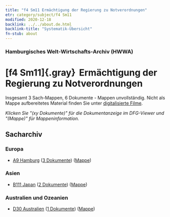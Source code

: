 ```yaml
---
title: "f4 Sm11 Ermächtigung der Regierung zu Notverordnungen"
etr: category/subject/f4 Sm11
modified: 2020-12-18
backlink: ../../about.de.html
backlink-title: "Systematik-Übersicht"
fn-stub: about
---
```


### Hamburgisches Welt-Wirtschafts-Archiv (HWWA)
# [f4 Sm11]{.gray}&#8201; Ermächtigung der Regierung zu Notverordnungen&#160; 




Insgesamt 3 Sach-Mappen, 6 Dokumente - Mappen unvollständig.
Nicht als Mappe aufbereitetes Material finden Sie unter [digitalisierte Filme](/film/h1_sh).

_Klicken Sie "(xy Dokumente)" für die Dokumentanzeige im DFG-Viewer und "(Mappe)" für Mappeninformation._

## Sacharchiv




### Europa

- [A9 Hamburg](../../../geo/about.de.html#A9) (<a href="https://dfg-viewer.de/show/?tx_dlf[id]=https://pm20.zbw.eu/mets/sh/1409xx/140905/1443xx/144367/public.mets.de.xml" target="_blank">3 Dokumente</a>) ([Mappe](http://purl.org/pressemappe20/folder/sh/140905,144367))

### Asien

- [B111 Japan](../../../geo/about.de.html#B111) (<a href="https://dfg-viewer.de/show/?tx_dlf[id]=https://pm20.zbw.eu/mets/sh/1412xx/141272/1443xx/144367/public.mets.de.xml" target="_blank">2 Dokumente</a>) ([Mappe](http://purl.org/pressemappe20/folder/sh/141272,144367))

### Australien und Ozeanien

- [D30 Australien](../../../geo/about.de.html#D30) (<a href="https://dfg-viewer.de/show/?tx_dlf[id]=https://pm20.zbw.eu/mets/sh/1416xx/141621/1443xx/144367/public.mets.de.xml" target="_blank">1 Dokumente</a>) ([Mappe](http://purl.org/pressemappe20/folder/sh/141621,144367))



